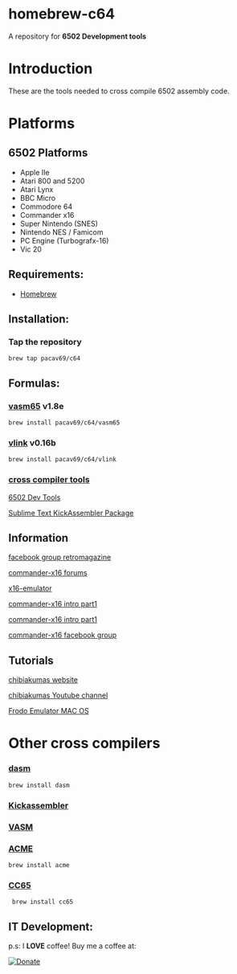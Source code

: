 # homebrew-c64

A repository for **6502 Development tools** 

# Introduction
These are the tools needed to cross compile 6502 assembly code.

# Platforms

## 6502 Platforms
* Apple IIe 
* Atari 800 and 5200 
* Atari Lynx 
* BBC Micro 
* Commodore 64 
* Commander x16
* Super Nintendo (SNES) 
* Nintendo NES / Famicom 
* PC Engine (Turbografx-16) 
* Vic 20 


## Requirements:
* [Homebrew](https://github.com/mxcl/homebrew)

## Installation:

### Tap the repository
	brew tap pacav69/c64

## Formulas:

### [vasm65](http://sun.hasenbraten.de/vasm/) v1.8e
	brew install pacav69/c64/vasm65

### [vlink](http://sun.hasenbraten.de/vlink/) v0.16b
	brew install pacav69/c64/vlink
	
### [cross compiler tools](https://www.chibiakumas.com/6502/sources.7z)

[6502 Dev Tools](https://www.chibiakumas.com/6502/6502DevTools.php)

[Sublime Text KickAssembler Package](https://dl.dropbox.com/s/3307jfqlbqd8vp2/SublimeKickAssemblerPackage.zip)

## Information

[facebook group retromagazine](https://www.facebook.com/groups/retromagazine/)

[commander-x16 forums](https://murray2.com/forums/commander-x16.9/)

[x16-emulator](https://github.com/commanderx16/x16-emulator)

[commander-x16 intro part1](https://youtu.be/ayh0qebfD2g)

[commander-x16 intro part1](https://youtu.be/sg-6Cjzzg8s)

[commander-x16 facebook group](https://www.facebook.com/groups/CommanderX16/)

## Tutorials

[chibiakumas website](https://www.chibiakumas.com/6502/6502DevTools.php)

[chibiakumas Youtube channel](https://www.youtube.com/chibiakumas)

[Frodo Emulator MAC OS](https://www.bannister.org/software/frodo.htm)

# Other cross compilers

### [dasm](https://dasm-dillon.sourceforge.io/)
    brew install dasm

### [Kickassembler](http://theweb.dk/KickAssembler/Main.html#frontpage)

### [VASM](http://sun.hasenbraten.de/vasm/index.php?view=main)

### [ACME](https://sourceforge.net/projects/acme-crossass/)
    brew install acme

### [CC65](https://cc65.github.io)
     brew install cc65


## IT Development:

p.s:
I **LOVE** coffee! Buy me a coffee at:   

[![Donate](https://img.shields.io/badge/Donate-PayPal-green.svg)](https://www.paypal.com/cgi-bin/webscr?cmd=_s-xclick&hosted_button_id=XWQDNV85QA9RC&source=url)



	



